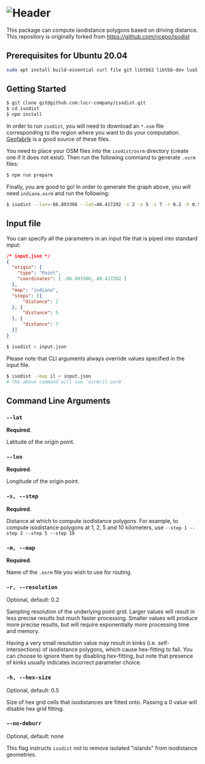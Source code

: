 # ![Header][0]

This package can compute isodistance polygons based on driving distance.  
This repository is originally forked from https://github.com/ricepo/isodist

## Prerequisites for Ubuntu 20.04
```sh
sudo apt install build-essential curl file git libtbb2 libtbb-dev lua5.3 liblua5.3-0 liblua5.3-dev libluabind-dev
```

## Getting Started
```sh
$ git clone git@github.com:locr-company/isodist.git
$ cd isodist
$ npm install
```

In order to run `isodist`, you will need to download an `*.osm` file corresponding to the region
where you want to do your computation. [Geofabrik][1] is a good source of these files.

You need to place your OSM files into the `isodist/osrm` directory (create one if it does not exist).
Then run the following command to generate `.osrm` files:
```sh
$ npm run prepare
```

Finally, you are good to go! In order to generate the graph above, you will need `indiana.osrm` and
run the following:
```sh
$ isodist --lon=-86.893386 --lat=40.417202 -s 2 -s 5 -s 7 -r 0.1 -h 0.5 -m indiana
```

## Input file
You can specify all the parameters in an input file that is piped into standard input:
```json
/* input.json */
{
  "origin": {
    "type": "Point",
    "coordinates": [ -86.893386, 40.417202 ]
  },
  "map": "indiana",
  "steps": [{
      "distance": 2
  }, {
      "distance": 5
  }, {
      "distance": 7
  }]
}
```
```sh
$ isodist < input.json
```

Please note that CLI arguments always override values specified in the input file.
```sh
$ isodist --map il < input.json
# The above command will use `osrm/il.osrm`
```


## Command Line Arguments

### `--lat`
**Required**.

Latitude of the origin point.

### `--lon`
**Required**.

Longitude of the origin point.

### `-s, --step`
**Required**.

Distance at which to compute isodistance polygons.
For example, to compute isodistance polygons at 1, 2, 5 and 10 kilometers, use
`--step 1 --step 2 --step 5 --step 10`


### `-m, --map`
**Required**.

Name of the `.osrm` file you wish to use for routing.


### `-r, --resolution`
Optional, default: 0.2

Sampling resolution of the underlying point grid. Larger values will result in less precise
results but much faster processing. Smaller values will produce more precise results, but will
require exponentially more processing time and memory.

Having a very small resolution value may result in kinks (i.e. self-intersections) of isodistance
polygons, which cause hex-fitting to fail. You can choose to ignore them by disabling hex-fitting,
but note that presence of kinks usually indicates incorrect parameter choice.


### `-h, --hex-size`
Optional, default: 0.5

Size of hex grid cells that isodistances are fitted onto. Passing a 0 value will disable
hex grid fitting.


### `--no-deburr`
Optional, default: none

This flag instructs `isodist` not to remove isolated "islands" from isodistance geometries.


[0]: media/isodist.png
[1]: https://download.geofabrik.de

